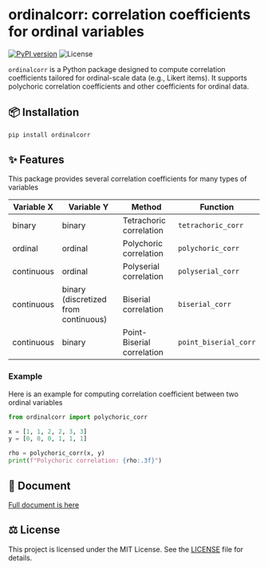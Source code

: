 # ordinalcorr: correlation coefficients for ordinal variables

[![PyPI version](https://img.shields.io/pypi/v/ordinalcorr.svg)](https://pypi.org/project/ordinalcorr/)
![License](https://img.shields.io/pypi/l/ordinalcorr)

`ordinalcorr` is a Python package designed to compute correlation coefficients tailored for ordinal-scale data (e.g., Likert items).
It supports polychoric correlation coefficients and other coefficients for ordinal data.

## 📦 Installation

```bash
pip install ordinalcorr
```

## ✨ Features

This package provides several correlation coefficients for many types of variables

| Variable X | Variable Y                           | Method                     | Function              |
| ---------- | ------------------------------------ | -------------------------- | --------------------- |
| binary     | binary                               | Tetrachoric correlation    | `tetrachoric_corr`    |
| ordinal    | ordinal                              | Polychoric correlation     | `polychoric_corr`     |
| continuous | ordinal                              | Polyserial correlation     | `polyserial_corr`     |
| continuous | binary (discretized from continuous) | Biserial correlation       | `biserial_corr`       |
| continuous | binary                               | Point-Biserial correlation | `point_biserial_corr` |

### Example

Here is an example for computing correlation coefficient between two ordinal variables

```python
from ordinalcorr import polychoric_corr

x = [1, 1, 2, 2, 3, 3]
y = [0, 0, 0, 1, 1, 1]

rho = polychoric_corr(x, y)
print(f"Polychoric correlation: {rho:.3f}")
```

## 📒 Document

[Full document is here](https://nigimitama.github.io/ordinalcorr/index.html)

## ⚖️ License

This project is licensed under the MIT License. See the [LICENSE](./LICENSE) file for details.

